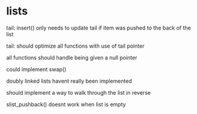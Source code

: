 # lists

tail: insert() only needs to update tail if item was pushed to the back of the list

tail: should optimize all functions with use of tail pointer

all functions should handle being given a null pointer

could implement swap()

doubly linked lists havent really been implemented

should implement a way to walk through the list in reverse

slist_pushback() doesnt work when list is empty
